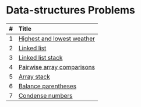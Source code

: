 # Data-structures Problems

  | # | Title |
  | :---: | :--- |
   1 | [Highest and lowest weather](https://github.com/ashishdotme/code.ashish.me/blob/master/data-structures/arrays/01-highest-and-lowest-weather.js) |
 2 | [Linked list](https://github.com/ashishdotme/code.ashish.me/blob/master/data-structures/linked-lists/01-linked-list.js) |
 3 | [Linked list stack](https://github.com/ashishdotme/code.ashish.me/blob/master/data-structures/stack/01-linked-list-stack.js) |
 4 | [Pairwise array comparisons](https://github.com/ashishdotme/code.ashish.me/blob/master/data-structures/arrays/02-pairwise-array-comparisons.js) |
 5 | [Array stack](https://github.com/ashishdotme/code.ashish.me/blob/master/data-structures/stack/02-array-stack.js) |
 6 | [Balance parentheses](https://github.com/ashishdotme/code.ashish.me/blob/master/data-structures/stack/03-balance-parentheses.js) |
 7 | [Condense numbers](https://github.com/ashishdotme/code.ashish.me/blob/master/data-structures/stack/04-condense-numbers.js) |
